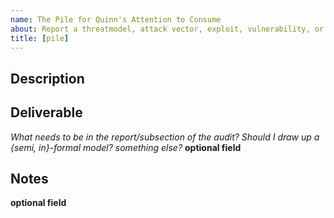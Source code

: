 ```yaml
---
name: The Pile for Quinn's Attention to Consume
about: Report a threatmodel, attack vector, exploit, vulnerability, or broadly any consideration you think is relevant to the audit.
title: [pile]
---
```

## Description





## Deliverable 
_What needs to be in the report/subsection of the audit? Should I draw up a {semi, in}-formal model? something else?_ **optional field**

## Notes
**optional field**

